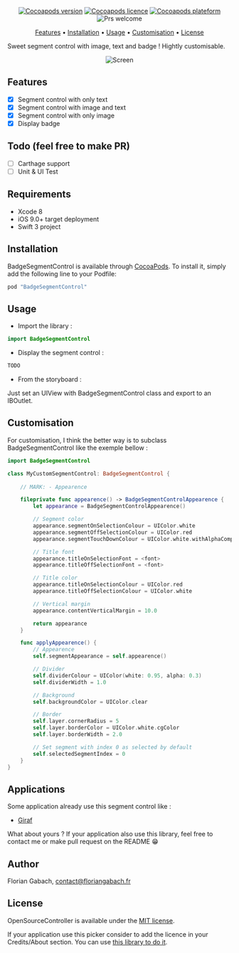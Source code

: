 <p align="center">
    <a href="https://cocoapods.org/pods/BadgeSegmentControl" target="_blank"><img src="https://img.shields.io/cocoapods/v/BadgeSegmentControl.svg?style=flat" alt="Cocoapods version" /></a>
    <a href="http://cocoapods.org/pods/BadgeSegmentControl" target="_blank"><img src="https://img.shields.io/cocoapods/l/BadgeSegmentControl.svg?style=flat" alt="Cocoapods licence" /></a>
    <a href="http://cocoapods.org/pods/BadgeSegmentControl" target="_blank"><img src="https://img.shields.io/cocoapods/p/BadgeSegmentControl.svg?style=flat" alt="Cocoapods plateform" /></a>
    <img src="https://img.shields.io/badge/PRs-welcome-brightgreen.svg" alt="Prs welcome" />
</p>

<p align="center">
<a href="#features">Features</a>
• <a href="#installation">Installation</a>
• <a href="#usage">Usage</a>
• <a href="#customisation">Customisation</a>
• <a href="#license">License</a>
</p>

Sweet segment control with image, text and badge ! Hightly customisable.

<p align="center">
    <img src="https://github.com/terflogag/BadgeSegmentControl/blob/master/Ressources/screen.png" alt="Screen"/>
</p>

## Features 

- [x] Segment control with only text 
- [x] Segment control with image and text 
- [x] Segment control with only image
- [x] Display badge 

## Todo (feel free to make PR)

- [ ] Carthage support 
- [ ] Unit & UI Test 

## Requirements

* Xcode 8 
* iOS 9.0+ target deployment
* Swift 3 project 

## Installation

BadgeSegmentControl is available through [CocoaPods](http://cocoapods.org). To install
it, simply add the following line to your Podfile:

```ruby
pod "BadgeSegmentControl"
```

## Usage

- Import the library : 

```swift
import BadgeSegmentControl
```

- Display the segment control : 

```swift
TODO
```

- From the storyboard : 

Just set an UIView with BadgeSegmentControl class and export to an IBOutlet.

## Customisation

For customisation, I think the better way is to subclass BadgeSegmentControl like the exemple bellow :

```swift
import BadgeSegmentControl

class MyCustomSegmentControl: BadgeSegmentControl {
    
    // MARK: - Appearence 

    fileprivate func appearence() -> BadgeSegmentControlAppearence {
        let appearance = BadgeSegmentControlAppearence()

        // Segment color 
        appearance.segmentOnSelectionColour = UIColor.white
        appearance.segmentOffSelectionColour = UIColor.red
        appearance.segmentTouchDownColour = UIColor.white.withAlphaComponent(0.4)

        // Title font 
        appearance.titleOnSelectionFont = <font>
        appearance.titleOffSelectionFont = <font>

        // Title color 
        appearance.titleOnSelectionColour = UIColor.red
        appearance.titleOffSelectionColour = UIColor.white

        // Vertical margin 
        appearance.contentVerticalMargin = 10.0

        return appearance
    }

    func applyAppearence() {
        // Appearence 
        self.segmentAppearance = self.appearence()

        // Divider
        self.dividerColour = UIColor(white: 0.95, alpha: 0.3)
        self.dividerWidth = 1.0

        // Background
        self.backgroundColor = UIColor.clear

        // Border 
        self.layer.cornerRadius = 5
        self.layer.borderColor = UIColor.white.cgColor
        self.layer.borderWidth = 2.0

        // Set segment with index 0 as selected by default
        self.selectedSegmentIndex = 0
    }
}

```

## Applications

Some application already use this segment control like :
- [Giraf](https://itunes.apple.com/fr/app/giraf/id1136592561?mt=8)

What about yours ? If your application also use this library, feel free to contact me or make pull request on the README 😁

## Author

Florian Gabach, contact@floriangabach.fr

## License

OpenSourceController is available under the [MIT license](LICENSE).

If your application use this picker consider to add the licence in your Credits/About section. You can use [this library to do it](https://github.com/terflogag/OpenSourceController).
